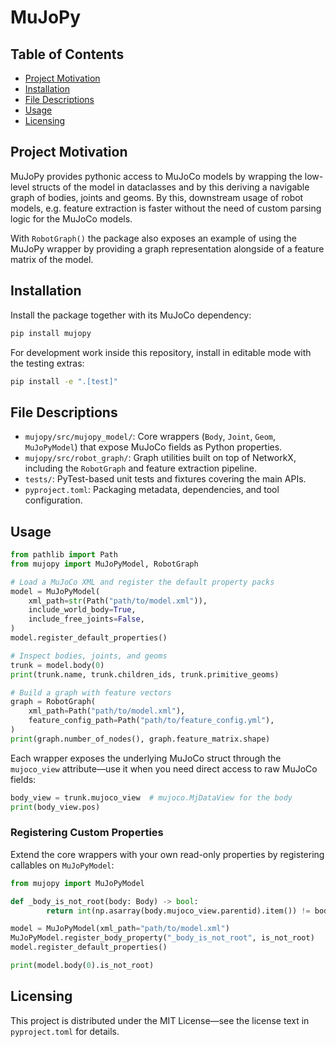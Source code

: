 # MuJoPy

## Table of Contents
- [Project Motivation](#project-motivation)
- [Installation](#installation)
- [File Descriptions](#file-descriptions)
- [Usage](#usage)
- [Licensing](#licensing)

## Project Motivation
MuJoPy provides pythonic access to MuJoCo models by wrapping the low-level structs of the model in dataclasses and by this deriving a navigable graph of bodies, joints and geoms. By this, downstream usage of robot models, e.g. feature extraction is faster without the need of custom parsing logic for the MuJoCo models.

With `RobotGraph()` the package also exposes an example of using the MuJoPy wrapper by providing a graph representation alongside of a feature matrix of the model.
## Installation
Install the package together with its MuJoCo dependency:

```bash
pip install mujopy
```

For development work inside this repository, install in editable mode with the testing extras:

```bash
pip install -e ".[test]"
```

## File Descriptions
- `mujopy/src/mujopy_model/`: Core wrappers (`Body`, `Joint`, `Geom`, `MuJoPyModel`) that expose MuJoCo fields as Python properties.
- `mujopy/src/robot_graph/`: Graph utilities built on top of NetworkX, including the `RobotGraph` and feature extraction pipeline.
- `tests/`: PyTest-based unit tests and fixtures covering the main APIs.
- `pyproject.toml`: Packaging metadata, dependencies, and tool configuration.

## Usage
```python
from pathlib import Path
from mujopy import MuJoPyModel, RobotGraph

# Load a MuJoCo XML and register the default property packs
model = MuJoPyModel(
    xml_path=str(Path("path/to/model.xml")),
    include_world_body=True,
    include_free_joints=False,
)
model.register_default_properties()

# Inspect bodies, joints, and geoms
trunk = model.body(0)
print(trunk.name, trunk.children_ids, trunk.primitive_geoms)

# Build a graph with feature vectors
graph = RobotGraph(
    xml_path=Path("path/to/model.xml"),
    feature_config_path=Path("path/to/feature_config.yml"),
)
print(graph.number_of_nodes(), graph.feature_matrix.shape)
```

Each wrapper exposes the underlying MuJoCo struct through the `mujoco_view` attribute—use it when you need direct access to raw MuJoCo fields:

```python
body_view = trunk.mujoco_view  # mujoco.MjDataView for the body
print(body_view.pos)
```

### Registering Custom Properties
Extend the core wrappers with your own read-only properties by registering callables on `MuJoPyModel`:

```python
from mujopy import MuJoPyModel

def _body_is_not_root(body: Body) -> bool:
        return int(np.asarray(body.mujoco_view.parentid).item()) != body.id

model = MuJoPyModel(xml_path="path/to/model.xml")
MuJoPyModel.register_body_property("_body_is_not_root", is_not_root)
model.register_default_properties()

print(model.body(0).is_not_root)
```

## Licensing
This project is distributed under the MIT License—see the license text in `pyproject.toml` for details.
